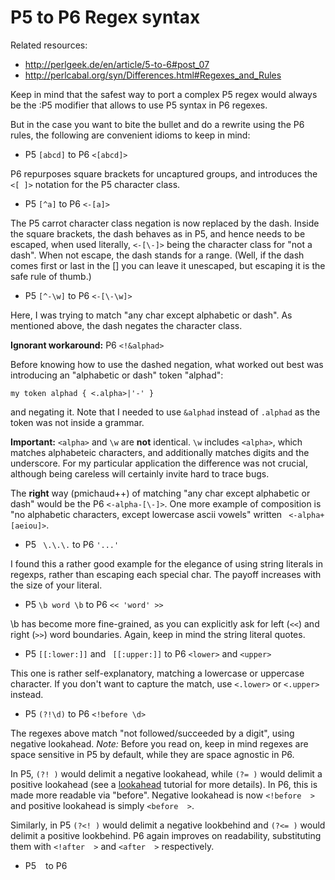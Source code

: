 P5 to P6 Regex syntax
===

Related resources:
 - http://perlgeek.de/en/article/5-to-6#post_07
 - http://perlcabal.org/syn/Differences.html#Regexes_and_Rules

Keep in mind that the safest way to port a complex P5 regex would always be the :P5 modifier that allows to use P5 syntax in P6 regexes.

But in the case you want to bite the bullet and do a rewrite using the P6 rules, the following are convenient idioms to keep in mind:
 - P5 ``` [abcd] ``` to P6 ``` <[abcd]> ```
 
 P6 repurposes square brackets for uncaptured groups, and introduces the ``` <[ ]> ``` notation for the P5 character class.
 
 - P5 ``` [^a] ``` to P6 ``` <-[a]> ```
 
 The P5 carrot character class negation is now replaced by the dash. Inside the square brackets, the dash behaves as in P5, and hence needs to be escaped,
 when used literally, ```<-[\-]>``` being the character class for "not a dash". When not escape, the dash stands for a range.
 (Well, if the dash comes first or last in the [] you can leave it unescaped, but escaping it is the safe rule of thumb.)

 - P5 ``` [^-\w] ``` to P6 ```<-[\-\w]>```
  
 Here, I was trying to match "any char except alphabetic or dash". As mentioned above, the dash negates the character class.
  
 **Ignorant workaround:** P6 ```<!&alphad>```
 
 Before knowing how to use the dashed negation, what worked out best was introducing an "alphabetic or dash" token "alphad":
 ```perl6
 my token alphad { <.alpha>|'-' }
 ```
 and negating it. Note that I needed to use ```&alphad``` instead of ```.alphad``` as the token was not inside a grammar.
 
 **Important:** ```<alpha>``` and ```\w``` are **not** identical. ```\w``` includes ```<alpha>```, which matches alphabeteic characters, and additionally matches digits and the underscore.
 For my particular application the difference was not crucial, although being careless will certainly invite hard to trace bugs.
 
 The **right** way (pmichaud++) of matching "any char except alphabetic or dash" would be the P6 ``` <-alpha-[\-]> ```.
 One more example of composition is "no alphabetic characters, except lowercase ascii vowels" written ``` <-alpha+[aeiou]>```.

- P5 ``` \.\.\.``` to P6 ``` '...' ```

 I found this a rather good example for the elegance of using string literals in regexps, rather than escaping each special char. The payoff increases with the size of your literal.
 
 - P5 ``` \b word \b ``` to P6 ``` << 'word' >> ```
 
 \b has become more fine-grained, as you can explicitly ask for left (``` << ```) and right (``` >> ```) word boundaries. Again, keep in mind the string literal quotes.

 - P5 ``` [[:lower:]] ``` and ``` [[:upper:]]``` to P6 ``` <lower> ``` and ``` <upper> ```
 
 This one is rather self-explanatory, matching a lowercase or uppercase character. 
 If you don't want to capture the match, use ```<.lower>``` or ```<.upper>``` instead.

 - P5 ``` (?!\d) ``` to P6 ```<!before \d>```
 
 The regexes above match "not followed/succeeded by a digit", using negative lookahead.
 *Note:* Before you read on, keep in mind regexes are space sensitive in P5 by default, while they are space agnostic in P6.

 In P5, ```(?! )``` would delimit a negative lookahead, while ```(?= )``` would delimit a positive lookahead (see a [lookahead](http://www.regular-expressions.info/lookaround.html) tutorial for more details).
 In P6, this is made more readable via "before".
 Negative lookahead is now ```<!before  >``` and positive lookahead is simply ```<before  >```.
 
 Similarly, in P5 ```(?<! )``` would delimit a negative lookbehind and ```(?<= )``` would delimit a positive lookbehind.
 P6 again improves on readability, substituting them with ```<!after  >``` and ```<after  >``` respectively.
 

 - P5 ``` ``` to P6 ``` ```

